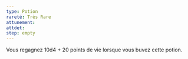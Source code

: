 ```yaml
---
type: Potion
rareté: Très Rare
attunement:
attdet:
step: empty
---
```

Vous regagnez 10d4 + 20 points de vie lorsque vous buvez cette potion.
